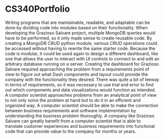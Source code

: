 # CS340Portfolio

Writing programs that are maintainable, readable, and adaptable can be done by
dividing code into modules based on their functionality. When developing the 
Grazioso Salvare project, multiple MongoDB queries would have to be performed,
so it only made sense to create reusable code. By creating a MongoDB CRUD python
module, various CRUD operations could be accessed without having to rewrite the
same starter code. Because the code is modular, it could be used again to design
a different dashboard, like one that allows the user to interact with UI controls
to connect to and edit an arbitrary database running on a server. Creating the 
dashboard for Grazioso Salvare required approaching the problem from a requirements
point of view to figure out what Dash components and layout could provide the
company with the functionality they desired. There was quite a bit of leeway in
terms of requirements, so it was necessary to use trial and error to find out
which components and data visualizations would function as intended. A computer
scientist approaches problems from an analytical point of view to not only solve
the problem at hand but to do it in an efficient and organized way. A computer
scientist should be able to make the connection between business requirements and
software implementation by understanding the business problem thoroughly. A company
like Grazioso Salvare can greatly benefit from a computer scientist that is able
to translate customer experiences and business requirements into funcitonal code
that can provide value to the company for months or years.

